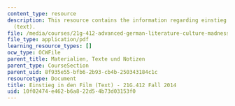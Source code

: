 ```yaml
---
content_type: resource
description: This resource contains the information regarding einstieg in den film
  (text).
file: /media/courses/21g-412-advanced-german-literature-culture-madness-murder-mysteries-fall-2014/10f02474e462b6a822d54b73d03153f0_MIT21G_412F14_Wo14-15_Die.pdf
file_type: application/pdf
learning_resource_types: []
ocw_type: OCWFile
parent_title: Materialien, Texte und Notizen
parent_type: CourseSection
parent_uid: 8f935e55-bfb6-2b93-cb4b-250343184c1c
resourcetype: Document
title: Einstieg in den Film (Text) - 21G.412 Fall 2014
uid: 10f02474-e462-b6a8-22d5-4b73d03153f0
---
```

